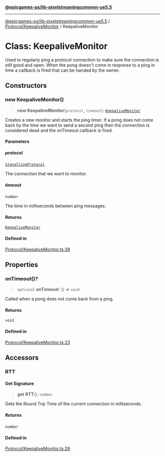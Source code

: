 [**@epicgames-ps/lib-pixelstreamingcommon-ue5.5**](../../../README.md)

***

[@epicgames-ps/lib-pixelstreamingcommon-ue5.5](../../../README.md) / [Protocol/KeepaliveMonitor](../README.md) / KeepaliveMonitor

# Class: KeepaliveMonitor

Used to regularly ping a protocol connection to make sure the connection is still good and open.
When the pong doesn't come in response to a ping in time a callback is fired that can be handed
by the owner.

## Constructors

### new KeepaliveMonitor()

> **new KeepaliveMonitor**(`protocol`, `timeout`): [`KeepaliveMonitor`](KeepaliveMonitor.md)

Creates a new monitor and starts the ping timer. If a pong does not come back by the time we want
to send a second ping then the connection is considered dead and the onTimeout callback is fired.

#### Parameters

##### protocol

[`SignallingProtocol`](../../SignallingProtocol/classes/SignallingProtocol.md)

The connection that we want to monitor.

##### timeout

`number`

The time in milliseconds between ping messages.

#### Returns

[`KeepaliveMonitor`](KeepaliveMonitor.md)

#### Defined in

[Protocol/KeepaliveMonitor.ts:38](https://github.com/mcottontensor/PixelStreamingInfrastructure/blob/457a0dc3b3c9a47385d92ffbc69496977cee683b/Common/src/Protocol/KeepaliveMonitor.ts#L38)

## Properties

### onTimeout()?

> `optional` **onTimeout**: () => `void`

Called when a pong does not come back from a ping.

#### Returns

`void`

#### Defined in

[Protocol/KeepaliveMonitor.ts:23](https://github.com/mcottontensor/PixelStreamingInfrastructure/blob/457a0dc3b3c9a47385d92ffbc69496977cee683b/Common/src/Protocol/KeepaliveMonitor.ts#L23)

## Accessors

### RTT

#### Get Signature

> **get** **RTT**(): `number`

Gets the Round Trip Time of the current connection in milliseconds.

##### Returns

`number`

#### Defined in

[Protocol/KeepaliveMonitor.ts:28](https://github.com/mcottontensor/PixelStreamingInfrastructure/blob/457a0dc3b3c9a47385d92ffbc69496977cee683b/Common/src/Protocol/KeepaliveMonitor.ts#L28)

